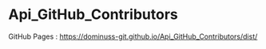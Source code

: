 # Api_GitHub_Contributors 
GitHub Pages : https://dominuss-git.github.io/Api_GitHub_Contributors/dist/
